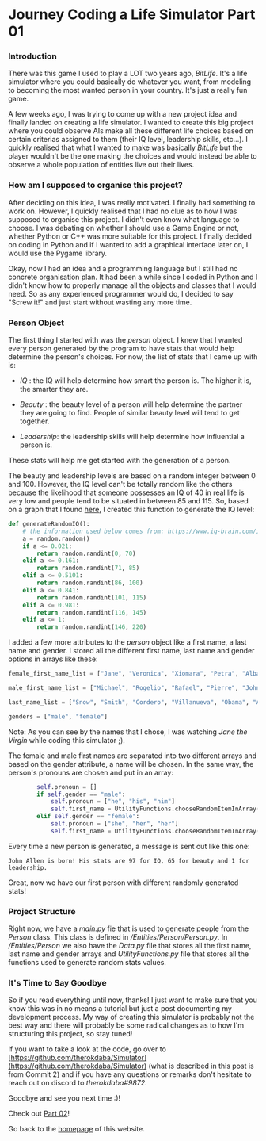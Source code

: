 # Journey Coding a Life Simulator Part 01

### Introduction

There was this game I used to play a LOT two years ago, *BitLife*. It's a life simulator where you could basically do whatever you want, from modeling to becoming the most wanted person in your country. It's just a really fun game. 

A few weeks ago, I was trying to come up with a new project idea and finally landed on creating a life simulator. I wanted to create this big project where you could observe AIs make all these different life choices based on certain criterias assigned to them (their IQ level, leadership skills, etc...). I quickly realised that what I wanted to make was basically *BitLife* but the player wouldn't be the one making the choices and would instead be able to observe a whole population of entities live out their lives.

### How am I supposed to organise this project?

After deciding on this idea, I was really motivated. I finally had something to work on. However, I quickly realised that I had no clue as to how I was supposed to organise this project. I didn't even know what language to choose.  I was debating on whether I should use a Game Engine or not, whether Python or C++ was more suitable for this project. I finally decided on coding in Python and if I wanted to add a graphical interface later on, I would use the Pygame library. 

Okay, now I had an idea and a programming language but I still had no concrete organisation plan. It had been a while since I coded in Python and I didn't know how to properly manage all the objects and classes that I would need. So as any experienced programmer would do, I decided to say "Screw it!" and just start without wasting any more time.

### Person Object

The first thing I started with was the *person* object. I knew that I wanted every person generated by the program to have stats that would help determine the person's choices. For now, the list of stats that I came up with is:

- *IQ* : the IQ will help determine how smart the person is. The higher it is, the smarter they are.

- *Beauty* : the beauty level of a person will help determine the partner they are going to find. People of similar beauty level will tend to get together.

- *Leadership*: the leadership skills will help determine how influential a person is.

These stats will help me get started with the generation of a person. 

The beauty and leadership levels are based on a random integer between 0 and 100. However, the IQ level can't be totally random like the others because the likelihood that someone possesses an IQ of 40 in real life is very low and people tend to be situated in between 85 and 115. So, based on a graph that I found [here](https://www.iq-brain.com/iq-test-scores/), I created this function to generate the IQ level:

``` python
def generateRandomIQ():
    # the information used below comes from: https://www.iq-brain.com/iq-test-scores/
    a = random.random()
    if a <= 0.021:
        return random.randint(0, 70)
    elif a <= 0.161:
        return random.randint(71, 85)
    elif a <= 0.5101:
        return random.randint(86, 100)
    elif a <= 0.841:
        return random.randint(101, 115)
    elif a <= 0.981:
        return random.randint(116, 145)
    elif a <= 1:
        return random.randint(146, 220)
```

I added a few more attributes to the *person* object like a first name, a last name and gender. I stored all the different first name, last name and gender options in arrays like these:

``` python
female_first_name_list = ["Jane", "Veronica", "Xiomara", "Petra", "Alba", "Anezka", "Julia"]

male_first_name_list = ["Michael", "Rogelio", "Rafael", "Pierre", "John", "Jack", "Patrick"]

last_name_list = ["Snow", "Smith", "Cordero", "Villanueva", "Obama", "Allen", "Firey"]

genders = ["male", "female"]
```

Note: As you can see by the names that I chose, I was watching *Jane the Virgin* while coding this simulator ;). 

The female and male first names are separated into two different arrays and based on the gender attribute, a name will be chosen. In the same way, the person's pronouns are chosen and put in an array:

``` python
        self.pronoun = []
        if self.gender == "male":
            self.pronoun = ["he", "his", "him"]
            self.first_name = UtilityFunctions.chooseRandomItemInArray(Data.male_first_name_list)
        elif self.gender == "female":
            self.pronoun = ["she", "her", "her"]
            self.first_name = UtilityFunctions.chooseRandomItemInArray(Data.female_first_name_list)
```
Every time a new person is generated, a message is sent out like this one:

`John Allen is born! His stats are 97 for IQ, 65 for beauty and 1 for leadership.`

Great, now we have our first person with different randomly generated stats!

### Project Structure

Right now, we have a *main.py* fie that is used to generate people from the *Person* class. This class is defined in */Entities/Person/Person.py*.  In */Entities/Person* we also have the *Data.py* file that stores all the first name, last name and gender arrays and *UtilityFunctions.py* file that stores all the functions used to generate random stats values.

### It's Time to Say Goodbye

So if you read everything until now, thanks! I just want to make sure that you know this was in no means a tutorial but just a post documenting my development process. My way of creating this simulator is probably not the best way and there will probably be some radical changes as to how I'm structuring this project, so stay tuned!

If you want to take a look at the code, go over to [https://github.com/therokdaba/Simulator](https://github.com/therokdaba/Simulator)  (what is described in this post is from Commit 2) and if you have any questions or remarks don't hesitate to reach out on discord to *therokdaba#9872*. 

Goodbye and see you next time :)!

Check out [Part 02](2021-02-13-Life-Simulator-Journey-Part-02.md)!

Go back to the [homepage](../README.md) of this website.